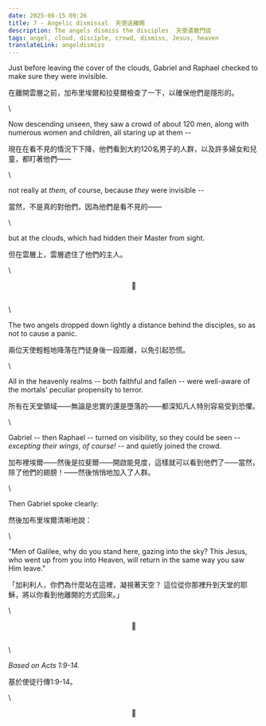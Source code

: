 ```yaml
---
date: 2025-06-15 09:26
title: 7 - Angelic dismissal  天使送離開
description: The angels dismiss the disciples  天使遣散門徒
tags: angel, cloud, disciple, crowd, dismiss, Jesus, heaven
translateLink: angeldismiss
---
```


Just before leaving the cover of the clouds, Gabriel and Raphael checked to make sure they were invisible. 

在離開雲層之前，加布里埃爾和拉斐爾檢查了一下，以確保他們是隱形的。

\

Now descending unseen, they saw a crowd of about 120 men, along with numerous women and children, all staring up at them --

現在在看不見的情況下下降，他們看到大約120名男子的人群，以及許多婦女和兒童，都盯著他們——

\

not really at *them,* of course, because *they* were invisible --

當然，不是真的對他們，因為他們是看不見的——

\

but at the clouds, which had hidden their Master from sight. 

但在雲層上，雲層遮住了他們的主人。

\

<center>💠</center>

\
\

The two angels dropped down lightly a distance behind the disciples, so as not to cause a panic.

兩位天使輕輕地降落在門徒身後一段距離，以免引起恐慌。

\

All in the heavenly realms -- both faithful and fallen -- were well-aware of the mortals' peculiar propensity to terror.

所有在天堂領域——無論是忠實的還是墮落的——都深知凡人特別容易受到恐懼。

\

Gabriel -- then Raphael -- turned on visibility, so they could be seen -- *excepting their wings, of course!* -- and quietly joined the crowd.

加布裡埃爾——然後是拉斐爾——開啟能見度，這樣就可以看到他們了——當然，除了他們的翅膀！——然後悄悄地加入了人群。

\

Then Gabriel spoke clearly:

然後加布里埃爾清晰地說：

\

"Men of Galilee, why do you stand here, gazing into the sky? This Jesus, who went up from you into Heaven, will return in the same way you saw Him leave."

「加利利人，你們為什麼站在這裡，凝視著天空？ 這位從你那裡升到天堂的耶穌，將以你看到他離開的方式回來。」

\

<center>💠</center>

\
\

*Based on Acts 1:9-14.*

基於使徒行傳1:9-14。

\

<center>💠</center>
